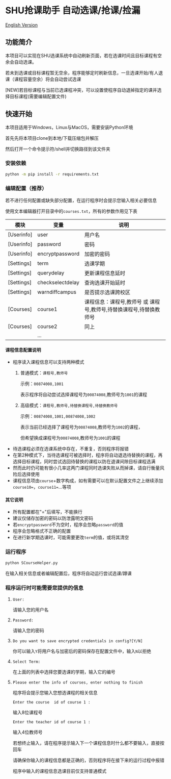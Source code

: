 # SHU抢课助手 自动选课/抢课/捡漏

[English Version](README.md)

## **功能简介**

本项目可以实现在SHU选课系统中自动刷新页面，若在选课时间且目标课程有空余会自动选课。

若未到选课或目标课程暂无空余，程序能够定时刷新信息，一旦选课开始/有人退课（课程容量空余）将会自动尝试选课

[NEW]若目标课程与当前已选课程冲突，可以设置使程序自动退掉指定的课并选择目标课程(需要编辑配置文件)

## **快速开始**

本项目适用于Windows，Linux与MacOS，需要安装Python环境

首先先将本项目clone到本地/下载压缩包并解压

然后打开一个命令提示符/shell并切换路径到该文件夹

### **安装依赖**

```bash
python -m pip install -r requirements.txt
```
### **编辑配置（推荐）**

若不进行任何配置或缺失部分配置，在运行程序时会提示您输入相关必要信息

使用文本编辑器打开目录中的`courses.txt`，所有的参数作用见下表

| 模块       	| 变量             	| 说明 	                  |
|------------	|------------------	|------------------------|
| [Userinfo] 	| user             	| 用户名                   |
| [Userinfo] 	| password         	| 密码 	                   |
| [Userinfo] 	| encryptpassword  	| 加密的密码           	  |
| [Settings] 	| term             	| 选课学期 	              |
| [Settings] 	| querydelay       	| 更新课程信息延时	       |
| [Settings] 	| checkselectdelay 	| 查询选课开始延时 	       |
| [Settings] 	| warndiffcampus   	| 是否提示选课跨校区       |
| [Courses]  	| course1          	| 课程信息：课程号,教师号 或 课程号,教师号,待替换课程号,待替换教师号  |
| [Courses]  	| course2          	| 同上                    |
|            	| ...              	|      	                  |

#### **课程信息配置说明**
 - 程序读入课程信息可以支持两种模式
   1. 普通模式：`课程号,教师号` 
   
      示例：`00874008,1001`
   
      表示程序将自动尝试选择课程号为`00874008`,教师号为`1001`的课程

   2. 高级模式：`课程号,教师号,待替换课程号,待替换教师号`

      示例：`00874008,1001,00874008,1002`
   
      表示当前已经选择了课程号为`00874008`,教师号为`1002`的课程，
      
      但希望换成课程号为`00874008`,教师号为`1001`的课程
 - 待选课程必须在选课系统中存在，不重复，否则程序将报错
 - 在第2种模式下，当待选课程可被选择时，程序将自动退选待替换的课程，再选择目标课程，同时尝试选回待替换的课程以防在退课间隙目标课程选满
 - 然而此时仍可能有很小几率这两门课程同时选课失败从而掉课，请自行衡量风险后选择使用
 - 课程信息项由`course`+数字构成，如有需要可以在默认配置文件之上继续添加`course10=`，`course11=`...等项

#### **其它说明**
 - 所有配置都在"="后填写，不能换行
 - 建议仅储存加密的密码以防泄露明文密码
 - 若`encryptpassword`不为空时，程序会忽略`password`的值
 - 程序会忽略格式不正确的配置
 - 在进行新学期选课时，可能需要更改`term`的值，或将其清空

### **运行程序**
```bash
python SCourseHelper.py
```
在输入相关信息或者编辑配置后，程序将自动运行尝试选课/蹲课

### **程序运行时可能需要您提供的信息**
1. `User:`
   
   请输入您的用户名

2. `Password:`
   
   请输入您的密码

3. `Do you want to save encrypted credentials in config?[Y/N]`
   
   你可以输入`Y`将用户名与加密后的密码保存在配置文件中，输入`N`以拒绝

4. `Select Term:`

   在上面的列表中选择您要选课的学期，输入它的编号

5. `Please enter the info of courses, enter nothing to finish`

   程序将会提示您输入您想选课程的相关信息

   `Enter the course  id of course 1 :`

   输入8位课程号

   `Enter the teacher id of course 1 :`

   输入4位教师号

   若想终止输入，请在程序提示输入下一个课程信息时什么都不要输入，直接按回车

   请确保你输入的课程信息都是正确的，否则程序将在接下来的运行过程中报错

   程序中输入的课程信息选课目前仅支持普通模式

